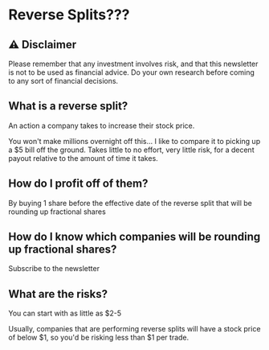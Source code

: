 # Reverse Splits???

## ⚠️ Disclaimer

Please remember that any investment involves risk, and that this newsletter
is not to be used as financial advice. Do your own research before
coming to any sort of financial decisions.

## What is a reverse split?

An action a company takes to increase their stock price.

You won't make millions overnight off this...
I like to compare it to picking up a $5 bill off the ground. Takes little to
no effort, very little risk, for a decent payout relative to the amount of time it takes.

## How do I profit off of them?

By buying 1 share before the effective date of the
reverse split that will be rounding up fractional shares

## How do I know which companies will be rounding up fractional shares?

Subscribe to the newsletter

## What are the risks?

You can start with as little as $2-5

Usually, companies that are performing reverse splits will have a stock
price of below $1, so you'd be risking less than $1 per trade.
